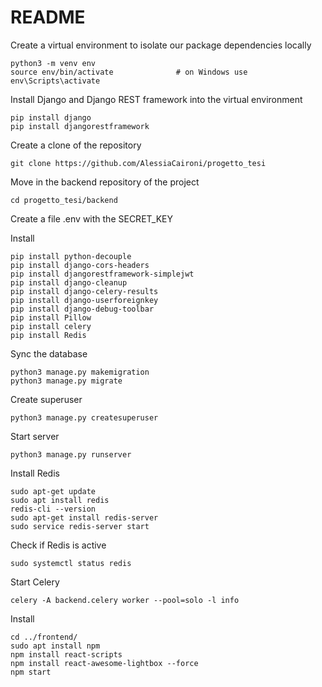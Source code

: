 # README 

Create a virtual environment to isolate our package dependencies locally 
```
python3 -m venv env
source env/bin/activate              # on Windows use env\Scripts\activate
```

Install Django and Django REST framework into the virtual environment
```
pip install django
pip install djangorestframework
```

Create a clone of the repository 
```
git clone https://github.com/AlessiaCaironi/progetto_tesi
```

Move in the backend repository of the project
```
cd progetto_tesi/backend
```

Create a file .env with the SECRET_KEY

Install
```
pip install python-decouple
pip install django-cors-headers
pip install djangorestframework-simplejwt
pip install django-cleanup
pip install django-celery-results
pip install django-userforeignkey
pip install django-debug-toolbar
pip install Pillow
pip install celery
pip install Redis
```

Sync the database
```
python3 manage.py makemigration
python3 manage.py migrate
```

Create superuser
```
python3 manage.py createsuperuser
```

Start server
```
python3 manage.py runserver 
```

Install Redis 
```
sudo apt-get update
sudo apt install redis
redis-cli --version
sudo apt-get install redis-server
sudo service redis-server start
```

Check if Redis is active 
```
sudo systemctl status redis
```

Start Celery 
```
celery -A backend.celery worker --pool=solo -l info 
```

Install
```
cd ../frontend/
sudo apt install npm
npm install react-scripts 
npm install react-awesome-lightbox --force
npm start
```
